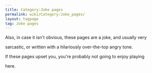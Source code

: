 ```yaml
---
title: Category:Joke pages
permalink: wiki/Category:Joke_pages/
layout: tagpage
tag: Joke pages
---
```


Also, in case it isn't obvious, these pages are a joke, and usually very
sarcastic, or written with a hilariously over-the-top angry tone.

If these pages upset you, you're probably not going to enjoy playing
here.
